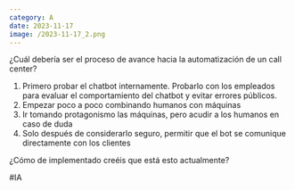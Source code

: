 ```yaml
--- 
category: A 
date: 2023-11-17 
image: /2023-11-17_2.png 
--- 
```


¿Cuál debería ser el proceso de avance hacia la automatización de un call center?

1) Primero probar el chatbot internamente. Probarlo con los empleados para evaluar el comportamiento del chatbot y evitar errores públicos.
2) Empezar poco a poco combinando humanos con máquinas
3) Ir tomando protagonismo las máquinas, pero acudir a los humanos en caso de duda
4) Solo después de considerarlo seguro, permitir que el bot se comunique directamente con los clientes

¿Cómo de implementado creéis que está esto actualmente?

#IA